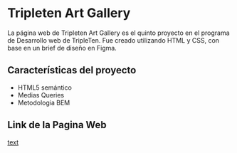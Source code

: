 # Tripleten Art Gallery

La página web de Tripleten Art Gallery es el quinto proyecto en el programa de Desarrollo web de TripleTen. Fue creado utilizando HTML y CSS, con base en un brief de diseño en Figma.

## Características del proyecto

- HTML5 semántico
- Medias Queries
- Metodologia BEM

## Link de la Pagina Web

[text](https://osva-dev.github.io/web_project_homeland/)
